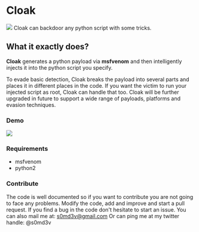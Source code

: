 # Cloak
<img src='https://i.imgur.com/m3scSAO.png' />
Cloak can backdoor any python script with some tricks.

## What it exactly does?
<b>Cloak</b> generates a python payload via <b>msfvenom</b> and then intelligently injects it into the python script you specify.

To evade basic detection, Cloak breaks the payload into several parts and places it in different places in the code. If you want the victim to run your injected script as root, Cloak can handle that too.
Cloak will be further upgraded in future to support a wide range of payloads, platforms and evasion techniques.

### Demo
<img src='https://i.imgur.com/mEzDJp2.png' />

### Requirements
- msfvenom
- python2

### Contribute
The code is well documented so if you want to contribute you are not going to face any problems.
Modify the code, add and improve and start a pull request.
If you find a bug in the code don't hesitate to start an issue.
You can also mail me at: s0md3v@gmail.com
Or can ping me at my twitter handle: @s0md3v
